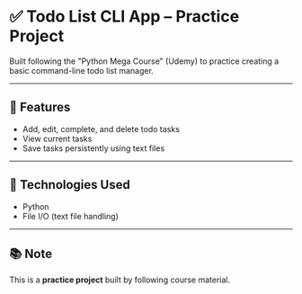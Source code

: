 # ✅ Todo List CLI App – Practice Project

Built following the "Python Mega Course" (Udemy) to practice creating a basic command-line todo list manager.

---

## 🚀 Features
- Add, edit, complete, and delete todo tasks
- View current tasks
- Save tasks persistently using text files

---

## 🔧 Technologies Used
- Python
- File I/O (text file handling)

---

## 📚 Note
This is a **practice project** built by following course material.

